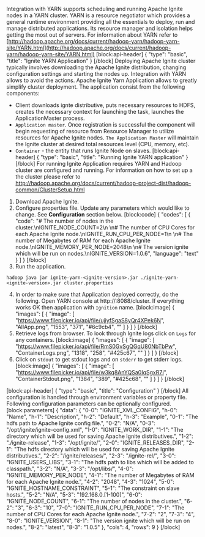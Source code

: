 Integration with YARN supports scheduling and running Apache Ignite nodes in a YARN cluster.
YARN is a resource negotiator which provides a general runtime environment providing all the essentials to deploy, run and manage distributed applications. Its resource manager and isolation helps getting the most out of servers.
For information about YARN refer to [http://hadoop.apache.org/docs/current/hadoop-yarn/hadoop-yarn-site/YARN.html](http://hadoop.apache.org/docs/current/hadoop-yarn/hadoop-yarn-site/YARN.html) 
[block:api-header]
{
  "type": "basic",
  "title": "Ignite YARN Application"
}
[/block]
Deploying Apache Ignite cluster typically involves downloading the Apache Ignite distribution, changing configuration settings and starting the nodes up. Integration with YARN allows to avoid the actions. Apache Ignite Yarn Application allows to greatly simplify cluster deployment. The application consist from the following components: 

* Client downloads ignte distributive, puts necessary resources to HDFS, creates the necessary context for launching the task, launches the ApplicationMaster process.
* `Application master`. Once registration is successful the component will begin requesting of resource from Resource Manager to utilize resources for Apache Ignite nodes. `The Application Master` will maintain the Ignite cluster at desired total resources level (CPU, memory, etc).
* `Container` - the entity that runs Ignite Node on slaves.
[block:api-header]
{
  "type": "basic",
  "title": "Running Ignite YARN application"
}
[/block]
For running Ignite Application requires YARN and Hadoop cluster are configured and running. For information on how to set up a the cluster please refer to http://hadoop.apache.org/docs/current/hadoop-project-dist/hadoop-common/ClusterSetup.html

1. Download Apache Ignite.
2. Configure properties file. Update any parameters which would like to change. See **Configuration** section below.
[block:code]
{
  "codes": [
    {
      "code": "# The number of nodes in the cluster.\nIGNITE_NODE_COUNT=2\n \n# The number of CPU Cores for each Apache Ignite node.\nIGNITE_RUN_CPU_PER_NODE=1\n \n# The number of Megabytes of RAM for each Apache Ignite node.\nIGNITE_MEMORY_PER_NODE=2048\n \n# The version ignite which will be run on nodes.\nIGNITE_VERSION=1.0.6",
      "language": "text"
    }
  ]
}
[/block]
3. Run the application.

`hadoop java jar ignite-yarn-<ignite-version>.jar ./ignite-yarn-<ignite-version>.jar cluster.properties`

4. In order to make sure that Application deployed correctly, do the following. Open YARN console at http://<hostname>:8088/cluster. If everything works OK then application with `Ignition` name.
[block:image]
{
  "images": [
    {
      "image": [
        "https://www.filepicker.io/api/file/ujiyfSgaS8yQr4XPek6N",
        "AllApp.png",
        "1553",
        "371",
        "#6c9cb4",
        ""
      ]
    }
  ]
}
[/block]
5. Retrieve logs from browser. To look through Ignite logs click on `Logs` for any containers.
[block:image]
{
  "images": [
    {
      "image": [
        "https://www.filepicker.io/api/file/RmS0GvSgQGqU80NbTbPw",
        "ContainerLogs.png",
        "1318",
        "258",
        "#425c67",
        ""
      ]
    }
  ]
}
[/block]
6. Click on `stdout` to get stdout logs and on `stderr` to get stderr logs.
[block:image]
{
  "images": [
    {
      "image": [
        "https://www.filepicker.io/api/file/w3kq8AnYQSa0IqSgxR7I",
        "ContainerStdout.png",
        "1384",
        "389",
        "#425c68",
        ""
      ]
    }
  ]
}
[/block]

[block:api-header]
{
  "type": "basic",
  "title": "Configuration"
}
[/block]
All configuration is handled through environment variables or property file. Following configuration parameters can be optionally configured.
[block:parameters]
{
  "data": {
    "0-0": "IGNITE_XML_CONFIG",
    "h-0": "Name",
    "h-1": "Description",
    "h-2": "Default",
    "h-3": "Example",
    "0-1": "The hdfs path to Apache Ignite config file.",
    "0-2": "N/A",
    "0-3": "/opt/ignite/ignite-config.xml",
    "1-0": "IGNITE_WORK_DIR",
    "1-1": "The directory which will be used for saving Apache Ignite distributives.",
    "1-2": "./ignite-release",
    "1-3": "/opt/ignite/",
    "2-0": "IGNITE_RELEASES_DIR",
    "2-1": "The hdfs directory which will be used for saving Apache Ignite distributives.",
    "2-2": "/ignite/releases/",
    "2-3": "/ignite-rel/",
    "3-0": "IGNITE_USERS_LIBS",
    "3-1": "The hdfs path to libs which will be added to classpath.",
    "3-2": "N/A",
    "3-3": "/opt/libs/",
    "4-0": "IGNITE_MEMORY_PER_NODE",
    "4-1": "The number of Megabytes of RAM for each Apache Ignite node.",
    "4-2": "2048",
    "4-3": "1024",
    "5-0": "IGNITE_HOSTNAME_CONSTRAINT",
    "5-1": "The constraint on slave hosts.",
    "5-2": "N/A",
    "5-3": "192.168.0.[1-100]",
    "6-0": "IGNITE_NODE_COUNT",
    "6-1": "The number of nodes in the cluster.",
    "6-2": "3",
    "6-3": "10",
    "7-0": "IGNITE_RUN_CPU_PER_NODE",
    "7-1": "The number of CPU Cores for each Apache Ignite node.",
    "7-2": "2",
    "7-3": "4",
    "8-0": "IGNITE_VERSION",
    "8-1": "The version ignite which will be run on nodes.",
    "8-2": "latest",
    "8-3": "1.0.5"
  },
  "cols": 4,
  "rows": 9
}
[/block]